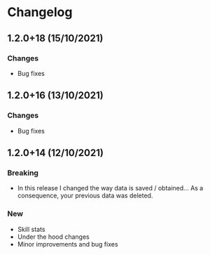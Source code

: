 # Changelog

## 1.2.0+18 (15/10/2021)

### Changes
- Bug fixes



## 1.2.0+16 (13/10/2021)

### Changes
- Bug fixes



## 1.2.0+14 (12/10/2021)

### Breaking
- In this release I changed the way data is saved / obtained... As a consequence, your previous data was deleted.

### New
- Skill stats
- Under the hood changes
- Minor improvements and bug fixes
